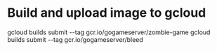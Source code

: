 # Build and upload image to gcloud
gcloud builds submit --tag gcr.io/gogameserver/zombie-game
gcloud builds submit --tag gcr.io/gogameserver/bleed


